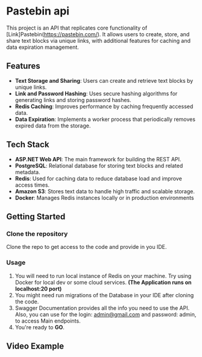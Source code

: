 # Pastebin api
This project is an API that replicates core functionality of [Link]Pastebin(https://pastebin.com/). It allows users to create, store, and share text blocks via unique links, with additional features for caching and data expiration management.
## Features
* **Text Storage and Sharing**: Users can create and retrieve text blocks by unique links.
* **Link and Password Hashing**: Uses secure hashing algorithms for generating links and storing password hashes.
* **Redis Caching**: Improves performance by caching frequently accessed data.
* **Data Expiration**: Implements a worker process that periodically removes expired data from the storage.

## Tech Stack
* **ASP.NET Web API**: The main framework for building the REST API.
* **PostgreSQL**: Relational database for storing text blocks and related metadata.
* **Redis**: Used for caching data to reduce database load and improve access times.
* **Amazon S3**: Stores text data to handle high traffic and scalable storage.
* **Docker**: Manages Redis instances locally or in production environments

## Getting Started

### Clone the repository

Clone the repo to get access to the code and provide in you IDE.

### Usage

1. You will need to run local instance of Redis on your machine. Try using Docker for local dev or some cloud services. **(The Application runs on localhost:20 port)**
2. You might need run migrations of the Database in your IDE after cloning the code.
3. Swagger Documentation provides all the info you need to use the API. Also, you can use for the login: admin@gmail.com and password: admin, to access Main endpoints.
4. You're ready to **GO**.

## Video Example




